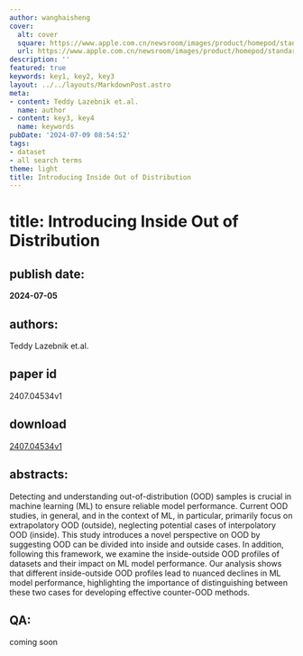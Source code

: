 ```yaml
---
author: wanghaisheng
cover:
  alt: cover
  square: https://www.apple.com.cn/newsroom/images/product/homepod/standard/Apple-HomePod-hero-230118_big.jpg.large_2x.jpg
  url: https://www.apple.com.cn/newsroom/images/product/homepod/standard/Apple-HomePod-hero-230118_big.jpg.large_2x.jpg
description: ''
featured: true
keywords: key1, key2, key3
layout: ../../layouts/MarkdownPost.astro
meta:
- content: Teddy Lazebnik et.al.
  name: author
- content: key3, key4
  name: keywords
pubDate: '2024-07-09 08:54:52'
tags:
- dataset
- all search terms
theme: light
title: Introducing Inside Out of Distribution
---
```


# title: Introducing Inside Out of Distribution 
## publish date: 
**2024-07-05** 
## authors: 
  Teddy Lazebnik et.al. 
## paper id
2407.04534v1
## download
[2407.04534v1](http://arxiv.org/abs/2407.04534v1)
## abstracts:
Detecting and understanding out-of-distribution (OOD) samples is crucial in machine learning (ML) to ensure reliable model performance. Current OOD studies, in general, and in the context of ML, in particular, primarily focus on extrapolatory OOD (outside), neglecting potential cases of interpolatory OOD (inside). This study introduces a novel perspective on OOD by suggesting OOD can be divided into inside and outside cases. In addition, following this framework, we examine the inside-outside OOD profiles of datasets and their impact on ML model performance. Our analysis shows that different inside-outside OOD profiles lead to nuanced declines in ML model performance, highlighting the importance of distinguishing between these two cases for developing effective counter-OOD methods.
## QA:
coming soon
